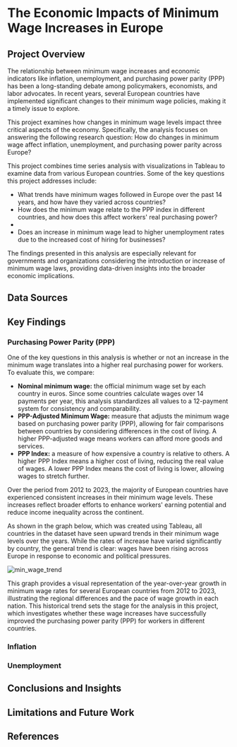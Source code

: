 # The Economic Impacts of Minimum Wage Increases in Europe

## Project Overview
The relationship between minimum wage increases and economic indicators like inflation, unemployment, and purchasing power parity (PPP) has been a long-standing debate among policymakers, economists, and labor advocates. In recent years, several European countries have implemented significant changes to their minimum wage policies, making it a timely issue to explore.

This project examines how changes in minimum wage levels impact three critical aspects of the economy. Specifically, the analysis focuses on answering the following research question: How do changes in minimum wage affect inflation, unemployment, and purchasing power parity across Europe?

This project combines time series analysis with visualizations in Tableau to examine data from various European countries. Some of the key questions this project addresses include:

- What trends have minimum wages followed in Europe over the past 14 years, and how have they varied across countries?
- How does the minimum wage relate to the PPP index in different countries, and how does this affect workers' real purchasing power?
- 
- Does an increase in minimum wage lead to higher unemployment rates due to the increased cost of hiring for businesses?


The findings presented in this analysis are especially relevant for governments and organizations considering the introduction or increase of minimum wage laws, providing data-driven insights into the broader economic implications.

## Data Sources


## Key Findings

### Purchasing Power Parity (PPP)

One of the key questions in this analysis is whether or not an increase in the minimum wage translates into a higher real purchasing power for workers. To evaluate this, we compare:

- **Nominal minimum wage:** the official minimum wage set by each country in euros. Since some countries calculate wages over 14 payments per year, this analysis standardizes all values to a 12-payment system for consistency and comparability.
- **PPP-Adjusted Minimum Wage:** measure that adjusts the minimum wage based on purchasing power parity (PPP), allowing for fair comparisons between countries by considering differences in the cost of living. A higher PPP-adjusted wage means workers can afford more goods and services.
- **PPP Index:** a measure of how expensive a country is relative to others. A higher PPP Index means a higher cost of living, reducing the real value of wages. A lower PPP Index means the cost of living is lower, allowing wages to stretch further.

Over the period from 2012 to 2023, the majority of European countries have experienced consistent increases in their minimum wage levels. These increases reflect broader efforts to enhance workers' earning potential and reduce income inequality across the continent.

As shown in the graph below, which was created using Tableau, all countries in the dataset have seen upward trends in their minimum wage levels over the years. While the rates of increase have varied significantly by country, the general trend is clear: wages have been rising across Europe in response to economic and political pressures.

![min_wage_trend](https://github.com/juliamartin0/minimum-wage-impact/blob/main/wages%202012-2023.twb)

This graph provides a visual representation of the year-over-year growth in minimum wage rates for several European countries from 2012 to 2023, illustrating the regional differences and the pace of wage growth in each nation. This historical trend sets the stage for the analysis in this project, which investigates whether these wage increases have successfully improved the purchasing power parity (PPP) for workers in different countries.




### Inflation

### Unemployment


## Conclusions and Insights


## Limitations and Future Work


## References
